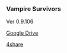 ### **Vampire Survivors**
Ver 0.9.106


[Google Drive](https://docs.google.com/uc?id=1YSdxlc2L8XacRkDDr9ob8FtuEVxDRHPm)

[4share](https://4share.vn/f/7442474445404244)
